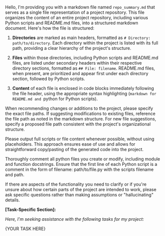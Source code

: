 Hello, I'm providing you with a markdown file named `repo_summary.md` that serves as a single file representation of a project repository. This file organizes the content of an entire project repository, including various Python scripts and README.md files, into a structured markdown document. Here's how the file is structured:

1. **Directories** are marked as main headers, formatted as `# Directory: path/to/directory`. Each directory within the project is listed with its full path, providing a clear hierarchy of the project's structure.

2. **Files** within those directories, including Python scripts and README.md files, are listed under secondary headers within their respective directory sections, formatted as `## File: filename`. README.md files, when present, are prioritized and appear first under each directory section, followed by Python scripts.

3. **Content** of each file is enclosed in code blocks immediately following the file header, using the appropriate syntax highlighting (```markdown for README.md and ```python for Python scripts).

When recommending changes or additions to the project, please specify the exact file paths. If suggesting modifications to existing files, reference the file path as noted in the markdown structure. For new file suggestions, specify a proposed file path consistent with the project's organizational structure.

Please output full scripts or file content whenever possible, without using placeholders. This approach ensures ease of use and allows for straightforward copy/pasting of the generated code into the project.

Thoroughly comment all python files you create or modify, including module and function docstrings.
Ensure that the first line of each Python script is a comment in the form of filename: path/to/file.py with the scripts filename and path.

If there are aspects of the functionality you need to clarify or if you're unsure about how certain parts of the project are intended to work, please ask specific questions rather than making assumptions or "hallucinating" details.

**[Task-Specific Section]:**

*Here, I'm seeking assistance with the following tasks for my project:*

{YOUR TASK HERE}